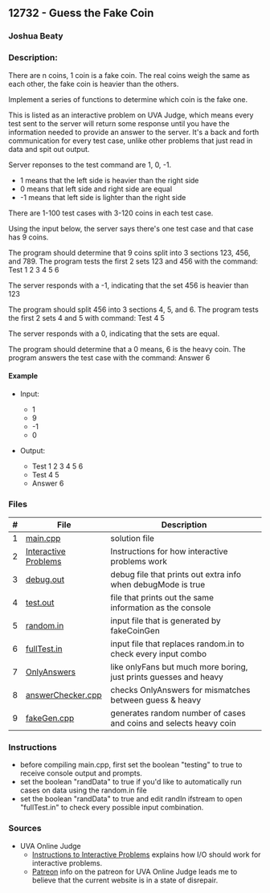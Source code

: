 ## 12732 - Guess the Fake Coin
### Joshua Beaty
### Description:

There are n coins, 1 coin is a fake coin. The real coins weigh the same as each other, 
the fake coin is heavier than the others.

Implement a series of functions to determine which coin is the fake one.

This is listed as an interactive problem on UVA Judge, which means every test sent to the server
will return some response until you have the information needed to provide an answer to the server. 
It's a back and forth communication for every test case, unlike other problems that just read in 
data and spit out output.

Server reponses to the test command are 1, 0, -1.
- 1 means that the left side is heavier than the right side
- 0 means that left side and right side are equal
- -1 means that left side is lighter than the right side

There are 1-100 test cases with 3-120 coins in each test case.

Using the input below, the server says there's one test case and that case has 9 coins.

The program should determine that 9 coins split into 3 sections 123, 456, and 789.
The program tests the first 2 sets 123 and 456 with the command: Test 1 2 3 4 5 6

The server responds with a -1, indicating that the set 456 is heavier than 123

The program should split 456 into 3 sections 4, 5, and 6.
The program tests the first 2 sets 4 and 5 with command: Test 4 5

The server responds with a 0, indicating that the sets are equal.

The program should determine that a 0 means, 6 is the heavy coin.
The program answers the test case with the command: Answer 6



#### Example

- Input: 
    - 1
    - 9
    - -1
    - 0


- Output: 
    - Test 1 2 3 4 5 6
    - Test 4 5
    - Answer 6

### Files

|   #   | File                         | Description                                                       |
| :---: | ---------------------------- | ----------------------------------------------------------------- |
|   1   | [main.cpp](./main.cpp)       | solution file                                                     |
|   2   | [Interactive Problems](./InteractiveProblems) | Instructions for how interactive problems work   |
|   3   | [debug.out](./debug.out)     | debug file that prints out extra info when debugMode is true      |
|   4   | [test.out](./test.out)       | file that prints out the same information as the console          |
|   5   | [random.in](./random.in)     | input file that is generated by fakeCoinGen                       |
|   6   | [fullTest.in](./fullTest.in) | input file that replaces random.in to check every input combo     |
|   7   | [OnlyAnswers](./OnlyAnswers) | like onlyFans but much more boring, just prints guesses and heavy |
|   8   | [answerChecker.cpp](./answerChecker.cpp) | checks OnlyAnswers for mismatches between guess & heavy |
|   9   | [fakeGen.cpp](./fakeGen.cpp) | generates random number of cases and coins and selects heavy coin |

### Instructions

- before compiling main.cpp, first set the boolean "testing" to true to receive console output and prompts.
- set the boolean "randData" to true if you'd like to automatically run cases on data using the random.in file
- set the boolean "randData" to true and edit randIn ifstream to open "fullTest.in" to check every possible input combination.

### Sources

- UVA Online Judge
    - [Instructions to Interactive Problems](https://onlinejudge.org/contests/328-9976a2e2/interactive.html) explains how I/O should work for interactive problems.
    - [Patreon](https://www.patreon.com/onlinejudge) info on the patreon for UVA Online Judge leads me to believe that the current website is in a state of disrepair.